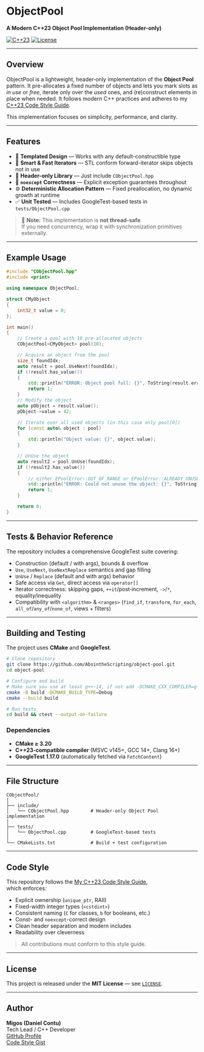 # ObjectPool
**A Modern C++23 Object Pool Implementation (Header-only)**

[![C++23](https://img.shields.io/badge/dialect-C%2B%2B23-blue)](https://en.cppreference.com/w/cpp/23)
[![License](https://img.shields.io/badge/license-MIT-blue)](LICENSE)

---

## Overview

ObjectPool is a lightweight, header‑only implementation of the **Object Pool** pattern.
It pre-allocates a fixed number of objects and lets you mark slots as *in use* or *free*,
iterate only over the *used* ones, and (re)construct elements in place when needed.
It follows modern C++ practices and adheres to my [C++23 Code Style Guide](https://gist.github.com/AbsintheScripting/4f2be73c91fc49fc6bc2cefbb2a52895).

This implementation focuses on simplicity, performance, and clarity.

---

## Features

- 🧠 **Templated Design** — Works with any default-constructible type  
- 🚀 **Smart & Fast Iterators** — STL conform forward-iterator skips objects not in use  
- 🧱 **Header-only Library** — Just include `CObjectPool.hpp`  
- 🧩 **`noexcept` Correctness** — Explicit exception guarantees throughout  
- ⚙️ **Deterministic Allocation Pattern** — Fixed preallocation, no dynamic growth at runtime  
- ✅ **Unit Tested** — Includes GoogleTest-based tests in `tests/ObjectPool.cpp`

> 🧵 **Note:** This implementation is **not thread-safe**.  
> If you need concurrency, wrap it with synchronization primitives externally.

---

## Example Usage

```cpp
#include "CObjectPool.hpp"
#include <print>

using namespace ObjectPool;

struct CMyObject
{
	int32_t value = 0;
};

int main()
{
	// Create a pool with 10 pre-allocated objects
	CObjectPool<CMyObject> pool(10);

	// Acquire an object from the pool
	size_t foundIdx;
	auto result = pool.UseNext(foundIdx);
	if (!result.has_value())
	{
		std::println("ERROR: Object pool full: {}", ToString(result.error()));
		return 1;
	}
	// Modify the object
	auto pObject = result.value();
	pObject->value = 42;

	// Iterate over all used objects (in this case only pool[0])
	for (const auto& object : pool)
	{
		std::println("Object value: {}", object.value);
	}

	// UnUse the object
	auto result2 = pool.UnUse(foundIdx);
	if (!result2.has_value())
	{
		// either EPoolError::OUT_OF_RANGE or EPoolError::ALREADY_UNUSED
		std::println("ERROR: Could not unuse the object: {}", ToString(result2.error()));
		return 1;
	}

	return 0;
}
```

---

## Tests & Behavior Reference

The repository includes a comprehensive GoogleTest suite covering:
- Construction (default / with args), bounds & overflow
- `Use`, `UseNext`, `UseNextReplace` semantics and gap filling
- `UnUse` / `Replace` (default and with args) behavior
- Safe access via `Get`, direct access via `operator[]`
- Iterator correctness: skipping gaps, `++it`/post‑increment, `->`/`*`, equality/inequality
- Compatibility with `<algorithm>` & `<ranges>` (`find_if`, `transform`, `for_each`, `all_of`/`any_of`/`none_of`, views + filters)

---

## Building and Testing

The project uses **CMake** and **GoogleTest**.

```bash
# Clone repository
git clone https://github.com/AbsintheScripting/object-pool.git
cd object-pool

# Configure and build
# Make sure you use at least g++-14, if not add -DCMAKE_CXX_COMPILER=g++-14
cmake -B build -DCMAKE_BUILD_TYPE=Debug
cmake --build build

# Run tests
cd build && ctest --output-on-failure
```

### Dependencies
- **CMake ≥ 3.20**
- **C++23-compatible compiler** (MSVC v145+, GCC 14+, Clang 16+)
- **GoogleTest 1.17.0** (automatically fetched via `FetchContent`)

---

## File Structure

```
CObjectPool/
│
├── include/
│   └── CObjectPool.hpp        # Header-only Object Pool implementation
│
├── tests/
│   └── ObjectPool.cpp         # GoogleTest-based tests
│
└── CMakeLists.txt             # Build + test configuration
```

---

## Code Style

This repository follows the [My C++23 Code Style Guide](https://gist.github.com/AbsintheScripting/4f2be73c91fc49fc6bc2cefbb2a52895),  
which enforces:

- Explicit ownership (`unique_ptr`, RAII)
- Fixed-width integer types (`<cstdint>`)
- Consistent naming (`C` for classes, `b` for booleans, etc.)
- Const- and `noexcept`-correct design
- Clean header separation and modern includes
- Readability over cleverness

> All contributions must conform to this style guide.

---

## License

This project is released under the **MIT License** — see [`LICENSE`](LICENSE).

---

## Author

**Migos (Daniel Contu)**  
Tech Lead / C++ Developer  
[GitHub Profile](https://github.com/AbsintheScripting)  
[Code Style Gist](https://gist.github.com/AbsintheScripting/4f2be73c91fc49fc6bc2cefbb2a52895)
